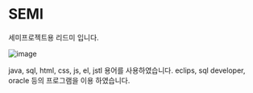 # SEMI

세미프로젝트용 리드미 입니다.

![image](https://github.com/JMo0001/SEMI/assets/135290591/0af967ea-e038-4d0f-9e12-65359b7bc39b)

java, sql, html, css, js, el, jstl 용어를 사용하였습니다.
eclips, sql developer, oracle 등의 프로그램을 이용 하였습니다.
